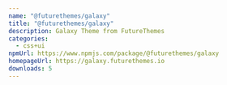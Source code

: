 ```yaml
---
name: "@futurethemes/galaxy"
title: "@futurethemes/galaxy"
description: Galaxy Theme from FutureThemes
categories:
  - css+ui
npmUrl: https://www.npmjs.com/package/@futurethemes/galaxy
homepageUrl: https://galaxy.futurethemes.io
downloads: 5
---
```

